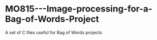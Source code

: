 # MO815---Image-processing-for-a-Bag-of-Words-Project
A set of C files useful for Bag of Words projects 

